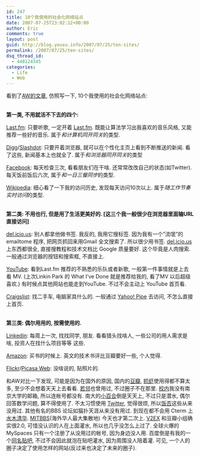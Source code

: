 ```yaml
---
id: 247
title: 10个我使用的社会化网络站点
date: 2007-07-25T23:02:12+00:00
author: Eric
comments: true
layout: post
guid: http://blog.youxu.info/2007/07/25/ten-sites/
permalink: /2007/07/25/ten-sites/
dsq_thread_id:
  - 448124345
categories:
  - Life
  - Web
---
```

看到了[AW的文章](http://www.awflasher.com/blog/archives/997), 仿照写一下, 10个我使用的社会化网络站点:
  
<br style="font-weight: bold" /><span style="font-weight: bold">第一类, 不用就活不下去的四个:</span>

<a href="http://last.fm/" onclick="return top.js.OpenExtLink(window,event,this)" target="_blank">Last.fm</a>: 只要听歌, 一定开着 <a href="http://last.fm/" onclick="return top.js.OpenExtLink(window,event,this)" target="_blank">Last.fm</a>. 既能让算法学习出我喜欢的音乐风格, 又能推荐一些好的音乐. 属于<span style="font-style: italic">和计算机同开同关</span>的类型.
  
[Digg](http://digg.com/)/[Slashdot](http://slashdot.org/): 只要开着浏览器, 就可以在个性化主页上看到不断推送的新闻. 看了这些, 新闻基本上也就全了. 属于<span style="font-style: italic">和浏览器同开同关</span>的类型
  
[Facebook](http://facebook.com/): 每天检查三次, 看看朋友们在干啥. 还常常改改自己的状态(如Twitter). 每天饭前饭后六次, 属于<span style="font-style: italic">和一日三餐同步</span>的类型.
  
[Wikipedia](http://wikipedia.org/): 细心看了一下我的访问历史, 发现每天访问10次以上. 属于<span style="font-style: italic">随工作节奏实时访问</span>的类型.
  
<br style="font-weight: bold" /><span style="font-weight: bold">第二类: 不用也行, 但是用了生活更美好的. [这三个我一般很少在浏览器里面输URL 直接访问]</span>

 <a href="http://del.icio.us/" onclick="return top.js.OpenExtLink(window,event,this)" target="_blank">del.icio.us</a>: 别人都拿他做书签. 我反的, 我用它搜标签. 因为我有一个&#8221;流氓&#8221;的 emailtome 程序, 把网页抓回来用Gmail 全文搜索了. 所以很少用书签. <a href="http://%e4%b8%80%e8%88%ac%e5%9c%a8del.icio.us/" onclick="return top.js.OpenExtLink(window,event,this)" target="_blank">del.icio.us</a> 上东西都很全, 直接搜教程和技术文档比 Google 质量要好. 这个毕竟是人肉搜索. 一般通过浏览器的按钮和搜索框, 不直接上.
  
[YouTube](http://youtube.com/): 看到Last.fm 推荐的不熟悉的乐队或者新歌, 一般第一件事情就是上去看 MV. (上次Linkin Park 的 What I&#8217;ve Done 就是推荐给我的, 看了MV 以后超级喜欢.) 有时候点其他网站也能走到YouTube. 不过不会主动上 YouTube 首页看.
  
[Craigslist](http://craigslist.org/): 找二手车, 电脑家具什么的. 一般通过 [Yahoo! Pipe](http://pipes.yahoo.com/pipes/) 去访问, 不怎么直接上首页.
  
<br style="font-weight: bold" /><span style="font-weight: bold">第三类: 偶尔用用的, 按需使用的. </span>

[Linkedin](http://www.linkedin.com/): 每周上一次, 找找同学, 朋友. 看看猎头找啥人, 一些公司的用人需求是啥, 投资人在找什么项目等等 这些.
  
[Amazon](http://amazon.com/): 买书的时候上. 英文的技术书评比豆瓣要好一些, 个人觉得.
  
[Flickr](http://www.flickr.com/)/[Picasa Web](http://picasaweb.google.com/): 没啥说的, 贴照片的.

和AW对比一下发现, 可能是因为在国外的原因, 国内的[豆瓣](http://www.douban.com/), [抓虾](http://www.zhuaxia.com/)使用得都不算太多, 至少不会想着天天上去看看. [若邻](http://www.wealink.com/)也曾用过, 不过圈子不在那里. [校内](http://www,xiaonei.net/)我没有南京大学的邮箱, 所以连帐号都没有. 南大的[小百合](http://www.lilybbs.net/)倒是天天上, 不过只是潜水, 偶尔回答数学问题, 算不得使用了. 不太习惯使用 [Twitter](http://www.twitter.com/), 觉得很烦, 所以[饭否](http://www.fanfou.com/)这些从来没用过. 其他有名的BBS 论坛如猫扑天涯从来没有用过. 到现在都不会用 Cterm 上[水木清华](http://bbs.tsinghua.edu.cn/). [MITBBS](http://www.mitbbs.com/)(海外华人最大集散地) 今天也才第二次上. [V2EX](http://www.v2ex.com/) 和豆瓣小组确实很2.0, 可惜没认识的人在上面灌水, 所以也几乎没怎么上过了. 全球火爆的 MySpaces 只有一个注册了从没用过的帐号, 因为身边没人用. 百度倒是有我的一个[同名贴吧](http://http://post.baidu.com/f?kz=6701158), 不过不会因此就泡在贴吧灌水, 因为周围没人陪着灌. 可见, 一个人的圈子决定了使用怎样的网站(反过来也决定了未来的圈子).